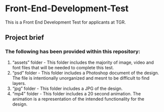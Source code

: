 # Front-End-Development-Test
This is a Front End Development Test for applicants at TGR.

## Project brief
### The following has been provided within this repository:

1. “assets” folder - This folder includes the majority of image, video and font files that will be needed to complete this test.
2. “psd” folder - This folder includes a Photoshop document of the design. The file is intentionally unorganized and mesnt to be difficult to find layers.
3. “jpg” folder - This folder includes a JPG of the design.
4. “mp4” folder - This folder includes a 20 second animation. The animation is a representation of the intended functionality for the design.
